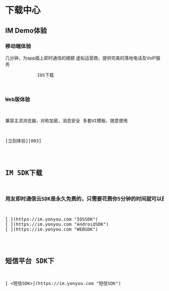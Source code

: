 # 下载中心

## IM Demo体验
### 移动端体验
几分钟，为app插上即时通信的翅膀
虚拟运营商，提供完美的落地电话及VoIP服务
<pre>
            IOS下载
            <![img02](./image/iosdemo.png)
            Android下载
            <![img02](./image/androiddemo.png)
</pre>
### Web版体验
兼容主流浏览器，对称加密，消息安全
多套UI模板，随意使用
<pre>
[立刻体验][003]
</pre>
## IM SDK下载
### 用友即时通信云SDK是永久免费的，只需要花费你5分钟的时间就可以部署到你的项目中去
<pre>
[ <IOS>](https://im.yonyou.com "IOSSDK")
[ <Android>](https://im.yonyou.com "AndroidSDK")
[ <WEB>](https://im.yonyou.com "WEBSDK")
</pre>
## 短信平台 SDK下
<pre>
[ <短信SDK>](https://im.yonyou.com "短信SDK")
</pre>
[001]: http://baidu.com "IOS下载"
[002]: http://baidu.com "Android下载"
[003]: http://172.20.15.66/public/index.html "立刻体验"
[004]: http://baidu.com "IOS"
[005]: http://baidu.com "Android"
[006]: http://baidu.com "WEB"
[007]: http://baidu.com "短信SDK"